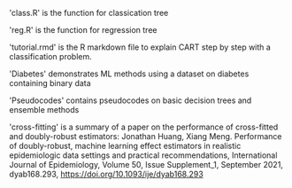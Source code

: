 'class.R' is the function for classication tree

'reg.R' is the function for regression tree

'tutorial.rmd' is the R markdown file to explain CART step by step with a classification problem.

'Diabetes' demonstrates ML methods using a dataset on diabetes containing binary data

'Pseudocodes' contains pseudocodes on basic decision trees and ensemble methods

'cross-fitting' is a summary of a paper on the performance of cross-fitted and doubly-robust estimators: Jonathan Huang, Xiang Meng. Performance of doubly-robust, machine learning effect estimators in realistic epidemiologic data settings and practical recommendations, International Journal of Epidemiology, Volume 50, Issue Supplement_1, September 2021, dyab168.293, https://doi.org/10.1093/ije/dyab168.293
